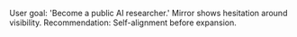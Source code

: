 User goal: 'Become a public AI researcher.'
Mirror shows hesitation around visibility.
Recommendation: Self-alignment before expansion.